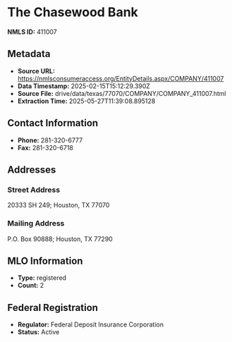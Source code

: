 # The Chasewood Bank

**NMLS ID:** 411007

## Metadata
- **Source URL:** https://nmlsconsumeraccess.org/EntityDetails.aspx/COMPANY/411007
- **Data Timestamp:** 2025-02-15T15:12:29.390Z
- **Source File:** drive/data/texas/77070/COMPANY/COMPANY_411007.html
- **Extraction Time:** 2025-05-27T11:39:08.895128

## Contact Information
- **Phone:** 281-320-6777
- **Fax:** 281-320-6718

## Addresses
### Street Address
20333 SH 249; Houston, TX 77070

### Mailing Address
P.O. Box 90888; Houston, TX 77290

## MLO Information
- **Type:** registered
- **Count:** 2

## Federal Registration
- **Regulator:** Federal Deposit Insurance Corporation
- **Status:** Active
